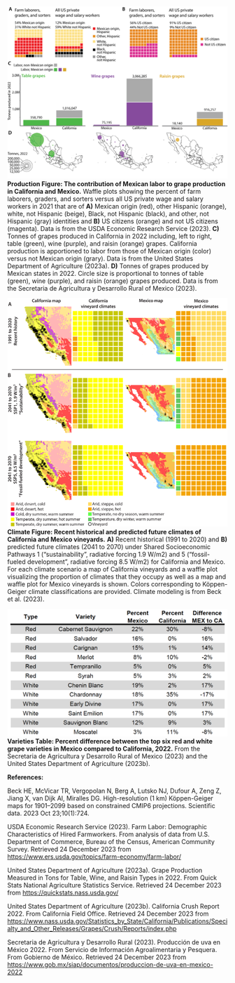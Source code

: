 ![plot](https://github.com/DanChitwood/vino_mexicano/blob/main/production_figure/FIGURE.jpg)
**Production Figure: The contribution of Mexican labor to grape production in California and Mexico.** Waffle plots showing the percent of farm laborers, graders, and sorters versus all US private wage and salary workers in 2021 that are of **A)** Mexican origin (red), other Hispanic (orange), white, not Hispanic (beige), Black, not Hispanic (black), and other, not Hispanic (gray) identities and **B)** US citizens (orange) and not US citizens (magenta). Data is from the USDA Economic Research Service (2023). **C)** Tonnes of grapes produced in California in 2022 including, left to right, table (green), wine (purple), and raisin (orange) grapes. California production is apportioned to labor from those of Mexican origin (color) versus not Mexican origin (grary). Data is from the United States Department of Agriculture (2023a). **D)** Tonnes of grapes produced by Mexican states in 2022. Circle size is proportional to tonnes of table (green), wine (purple), and raisin (orange) grapes produced. Data is from the Secretaria de Agricultura y Desarrollo Rural of Mexico (2023).

![plot](https://github.com/DanChitwood/vino_mexicano/blob/main/climate_figure/CLIMATE_FIGURE.jpg)
**Climate Figure: Recent historical and predicted future climates of California and Mexico vineyards.** **A)** Recent historical (1991 to 2020) and **B)** predicted future climates (2041 to 2070) under Shared Socioeconomic Pathways 1 (“sustainability”, radiative forcing 1.9 W/m2) and 5 (“fossil-fueled development”, radiative forcing 8.5 W/m2) for California and Mexico. For each climate scenario a map of California vineyards and a waffle plot visualizing the proportion of climates that they occupy as well as a map and waffle plot for Mexico vineyards is shown. Colors corresponding to Köppen-Geiger climate classifications are provided. Climate modeling is from Beck et al. (2023).

![plot](https://github.com/DanChitwood/vino_mexicano/blob/main/varieties_table/TABLE.png)
**Varieties Table: Percent difference between the top six red and white grape varieties in Mexico compared to California, 2022.** From the Secretaria de Agricultura y Desarrollo Rural of Mexico (2023) and the United States Department of Agriculture (2023b).

**References:**

Beck HE, McVicar TR, Vergopolan N, Berg A, Lutsko NJ, Dufour A, Zeng Z, Jiang X, van Dijk AI, Miralles DG. High-resolution (1 km) Köppen-Geiger maps for 1901–2099 based on constrained CMIP6 projections. Scientific data. 2023 Oct 23;10(1):724.

USDA Economic Research Service (2023). Farm Labor: Demographic Characteristics of Hired Farmworkers. From analysis of data from U.S. Department of Commerce, Bureau of the Census, American Community Survey. Retrieved 24 December 2023 from https://www.ers.usda.gov/topics/farm-economy/farm-labor/

United States Department of Agriculture (2023a). Grape Production Measured in Tons for Table, Wine, and Raisin Types in 2022. From Quick Stats National Agriculture Statistics Service. Retrieved 24 December 2023 from https://quickstats.nass.usda.gov/

United States Department of Agriculture (2023b). California Crush Report 2022. From California Field Office. Retrieved 24 December 2023 from https://www.nass.usda.gov/Statistics_by_State/California/Publications/Specialty_and_Other_Releases/Grapes/Crush/Reports/index.php

Secretaria de Agricultura y Desarrollo Rural (2023). Producción de uva en México 2022. From Servicio de Información Agroalimentaria y Pesquera. From Gobierno de México. Retrieved 24 December 2023 from https://www.gob.mx/siap/documentos/produccion-de-uva-en-mexico-2022 
